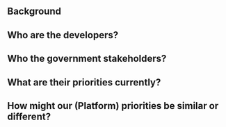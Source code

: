 ## Background

## Who are the developers?

## Who the government stakeholders?

## What are their priorities currently?

## How might our (Platform) priorities be similar or different?
